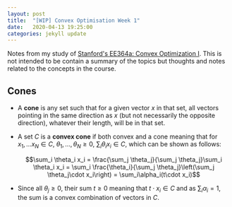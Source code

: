 ```yaml
---
layout: post
title:  "[WIP] Convex Optimisation Week 1"
date:   2020-04-13 19:25:00
categories: jekyll update
---
```


Notes from my study of [Stanford's EE364a: Convex Optimization I](http://web.stanford.edu/class/ee364a/). This is not intended to be contain a summary of the topics but thoughts and notes related to the concepts in the course.

## Cones
- A **cone** is any set such that for a given vector $x$ in that set, all vectors pointing in the same direction as $x$ (but not necessarily the opposite direction), whatever their length, will be in that set. 
- A set $C$ is a **convex cone** if both convex and a cone meaning that for $x_1, \ldots x_N \in C$, $\theta_1, \ldots ,\theta_N \ge 0$, 
$\sum_i \theta_i x_i \in C$, which can be shown as follows:

    $$\sum_i \theta_i x_i = \frac{\sum_j \theta_j}{\sum_j \theta_j}\sum_i \theta_i x_i  
    = \sum_i \frac{\theta_i}{\sum_j \theta_j}\left(\sum_j \theta_j\cdot x_i\right)
    = \sum_i\alpha_i(t\cdot x_i)$$

- Since all $\theta_j \geq 0$, their sum $t \geq 0$ meaning that $t\cdot x_i \in C$ and as $\sum_i  \alpha_i = 1$, the sum is a convex combination of vectors in $C$.  

